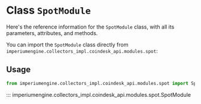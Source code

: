 # Class `SpotModule`

Here's the reference information for the `SpotModule` class, with all its parameters, attributes, and methods.

You can import the `SpotModule` class directly from `imperiumengine.collectors_impl.coindesk_api.modules.spot`:

## Usage

```python
from imperiumengine.collectors_impl.coindesk_api.modules.spot import SpotModule
```

::: imperiumengine.collectors_impl.coindesk_api.modules.spot.SpotModule